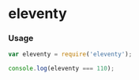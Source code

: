 # eleventy

### Usage
```js
var eleventy = require('eleventy');

console.log(eleventy === 110);
```
